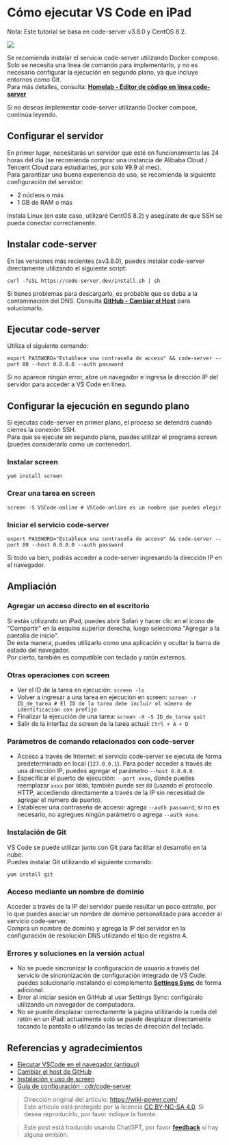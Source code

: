 # Cómo ejecutar VS Code en iPad

Nota: Este tutorial se basa en code-server v3.8.0 y CentOS 8.2.

![](https://img.wiki-power.com/d/wiki-media/img/20201221140748.jpg)

Se recomienda instalar el servicio code-server utilizando Docker compose.  
Solo se necesita una línea de comando para implementarlo, y no es necesario configurar la ejecución en segundo plano, ya que incluye entornos como Git.  
Para más detalles, consulta: [**Homelab - Editor de código en línea code-server**](https://wiki-power.com/Homelab-%E5%9C%A8%E7%BA%BF%E4%BB%A3%E7%A0%81%E7%BC%96%E8%BE%91%E5%99%A8code-server)

Si no deseas implementar code-server utilizando Docker compose, continúa leyendo.

## Configurar el servidor

En primer lugar, necesitarás un servidor que esté en funcionamiento las 24 horas del día (se recomienda comprar una instancia de Alibaba Cloud / Tencent Cloud para estudiantes, por solo ¥9.9 al mes).  
Para garantizar una buena experiencia de uso, se recomienda la siguiente configuración del servidor:

- 2 núcleos o más
- 1 GB de RAM o más

Instala Linux (en este caso, utilizaré CentOS 8.2) y asegúrate de que SSH se pueda conectar correctamente.

## Instalar code-server

En las versiones más recientes (≥v3.8.0), puedes instalar code-server directamente utilizando el siguiente script:

```shell
curl -fsSL https://code-server.dev/install.sh | sh
```

Si tienes problemas para descargarlo, es probable que se deba a la contaminación del DNS. Consulta [**GitHub - Cambiar el Host**](https://wiki-power.com/GitHub改Host) para solucionarlo.

## Ejecutar code-server

Utiliza el siguiente comando:

```shell
export PASSWORD="Establece una contraseña de acceso" && code-server --port 80 --host 0.0.0.0 --auth password
```

Si no aparece ningún error, abre un navegador e ingresa la dirección IP del servidor para acceder a VS Code en línea.

## Configurar la ejecución en segundo plano

Si ejecutas code-server en primer plano, el proceso se detendrá cuando cierres la conexión SSH.  
Para que se ejecute en segundo plano, puedes utilizar el programa screen (puedes considerarlo como un contenedor).

### Instalar screen

```shell
yum install screen
```

### Crear una tarea en screen

```shell
screen -S VSCode-online # VSCode-online es un nombre que puedes elegir
```

### Iniciar el servicio code-server

```shell
export PASSWORD="Establece una contraseña de acceso" && code-server --port 80 --host 0.0.0.0 --auth password
```

Si todo va bien, podrás acceder a code-server ingresando la dirección IP en el navegador.

## Ampliación

### Agregar un acceso directo en el escritorio

Si estás utilizando un iPad, puedes abrir Safari y hacer clic en el icono de "Compartir" en la esquina superior derecha, luego selecciona "Agregar a la pantalla de inicio".  
De esta manera, puedes utilizarlo como una aplicación y ocultar la barra de estado del navegador.  
Por cierto, también es compatible con teclado y ratón externos.

### Otras operaciones con screen

- Ver el ID de la tarea en ejecución: `screen -ls`
- Volver a ingresar a una tarea en ejecución en screen: `screen -r ID_de_tarea # El ID de la tarea debe incluir el número de identificación con prefijo`
- Finalizar la ejecución de una tarea: `screen -X -S ID_de_tarea quit`
- Salir de la interfaz de screen de la tarea actual: `Ctrl + A + D`

### Parámetros de comando relacionados con code-server

- Acceso a través de Internet: el servicio code-server se ejecuta de forma predeterminada en local (`127.0.0.1`). Para poder acceder a través de una dirección IP, puedes agregar el parámetro `--host 0.0.0.0`.
- Especificar el puerto de ejecución: `--port xxxx`, donde puedes reemplazar `xxxx` por `8888`; también puede ser `80` (usando el protocolo HTTP, accediendo directamente a través de la IP sin necesidad de agregar el número de puerto).
- Establecer una contraseña de acceso: agrega `--auth password`; si no es necesario, no agregues ningún parámetro o agrega `--auth none`.

### Instalación de Git

VS Code se puede utilizar junto con Git para facilitar el desarrollo en la nube.  
Puedes instalar Git utilizando el siguiente comando:

```shell
yum install git
```

### Acceso mediante un nombre de dominio

Acceder a través de la IP del servidor puede resultar un poco extraño, por lo que puedes asociar un nombre de dominio personalizado para acceder al servicio code-server.  
Compra un nombre de dominio y agrega la IP del servidor en la configuración de resolución DNS utilizando el tipo de registro A.

### Errores y soluciones en la versión actual

- No se puede sincronizar la configuración de usuario a través del servicio de sincronización de configuración integrado de VS Code: puedes solucionarlo instalando el complemento [**Settings Sync**](https://marketplace.visualstudio.com/items?itemName=Shan.code-settings-sync) de forma adicional.
- Error al iniciar sesión en GitHub al usar Settings Sync: configúralo utilizando un navegador de computadora.
- No se puede desplazar correctamente la página utilizando la rueda del ratón en un iPad: actualmente solo se puede desplazar directamente tocando la pantalla o utilizando las teclas de dirección del teclado.

## Referencias y agradecimientos

- [Ejecutar VSCode en el navegador (antiguo)](https://wiki-power.com/在浏览器上运行VSCode（旧）)
- [Cambiar el host de GitHub](https://wiki-power.com/GitHub改Host)
- [Instalación y uso de screen](https://www.jianshu.com/p/420569381e74)
- [Guía de configuración · cdr/code-server](https://github.com/cdr/code-server/blob/v3.8.0/doc/guide.md)

> Dirección original del artículo: <https://wiki-power.com/>  
> Este artículo está protegido por la licencia [CC BY-NC-SA 4.0](https://creativecommons.org/licenses/by/4.0/deed.zh). Si desea reproducirlo, por favor indique la fuente.

> Este post está traducido usando ChatGPT, por favor [**feedback**](https://github.com/linyuxuanlin/Wiki_MkDocs/issues/new) si hay alguna omisión.